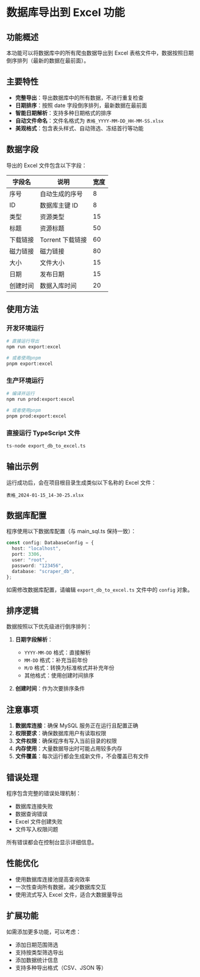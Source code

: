 # 数据库导出到 Excel 功能

## 功能概述

本功能可以将数据库中的所有爬虫数据导出到 Excel 表格文件中，数据按照日期倒序排列（最新的数据在最前面）。

## 主要特性

- **完整导出**：导出数据库中的所有数据，不进行重复检查
- **日期排序**：按照 date 字段倒序排列，最新数据在最前面
- **智能日期解析**：支持多种日期格式的排序
- **自动文件命名**：文件名格式为 `表格_YYYY-MM-DD_HH-MM-SS.xlsx`
- **美观格式**：包含表头样式、自动筛选、冻结首行等功能

## 数据字段

导出的 Excel 文件包含以下字段：

| 字段名   | 说明             | 宽度 |
| -------- | ---------------- | ---- |
| 序号     | 自动生成的序号   | 8    |
| ID       | 数据库主键 ID    | 8    |
| 类型     | 资源类型         | 15   |
| 标题     | 资源标题         | 50   |
| 下载链接 | Torrent 下载链接 | 60   |
| 磁力链接 | 磁力链接         | 80   |
| 大小     | 文件大小         | 15   |
| 日期     | 发布日期         | 15   |
| 创建时间 | 数据入库时间     | 20   |

## 使用方法

### 开发环境运行

```bash
# 直接运行导出
npm run export:excel

# 或者使用pnpm
pnpm export:excel
```

### 生产环境运行

```bash
# 编译并运行
npm run prod:export:excel

# 或者使用pnpm
pnpm prod:export:excel
```

### 直接运行 TypeScript 文件

```bash
ts-node export_db_to_excel.ts
```

## 输出示例

运行成功后，会在项目根目录生成类似以下名称的 Excel 文件：

```
表格_2024-01-15_14-30-25.xlsx
```

## 数据库配置

程序使用以下数据库配置（与 main_sql.ts 保持一致）：

```typescript
const config: DatabaseConfig = {
  host: "localhost",
  port: 3306,
  user: "root",
  password: "123456",
  database: "scraper_db",
};
```

如需修改数据库配置，请编辑 `export_db_to_excel.ts` 文件中的 `config` 对象。

## 排序逻辑

数据按照以下优先级进行倒序排列：

1. **日期字段解析**：

   - `YYYY-MM-DD` 格式：直接解析
   - `MM-DD` 格式：补充当前年份
   - `M/D` 格式：转换为标准格式并补充年份
   - 其他格式：使用创建时间排序

2. **创建时间**：作为次要排序条件

## 注意事项

1. **数据库连接**：确保 MySQL 服务正在运行且配置正确
2. **权限要求**：确保数据库用户有读取权限
3. **文件权限**：确保程序有写入当前目录的权限
4. **内存使用**：大量数据导出时可能占用较多内存
5. **文件覆盖**：每次运行都会生成新文件，不会覆盖已有文件

## 错误处理

程序包含完整的错误处理机制：

- 数据库连接失败
- 数据查询错误
- Excel 文件创建失败
- 文件写入权限问题

所有错误都会在控制台显示详细信息。

## 性能优化

- 使用数据库连接池提高查询效率
- 一次性查询所有数据，减少数据库交互
- 使用流式写入 Excel 文件，适合大数据量导出

## 扩展功能

如需添加更多功能，可以考虑：

- 添加日期范围筛选
- 支持按类型筛选导出
- 添加数据统计信息
- 支持多种导出格式（CSV、JSON 等）

